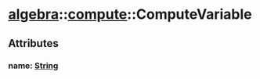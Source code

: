 # [algebra](/libs/algebra/)::[compute](/libs/algebra/compute/)::ComputeVariable

## Attributes

### name:&nbsp;[String](/libs/std/core/type.String.md)
